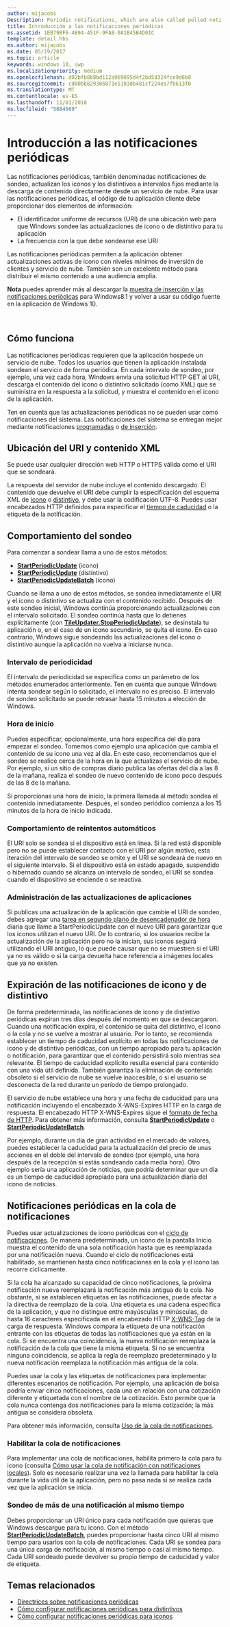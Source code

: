 ```yaml
---
author: mijacobs
Description: Periodic notifications, which are also called polled notifications, update tiles and badges at a fixed interval by downloading content from a cloud service.
title: Introducción a las notificaciones periódicas
ms.assetid: 1EB79BF6-4B94-451F-9FAB-0A1B45B4D01C
template: detail.hbs
ms.author: mijacobs
ms.date: 05/19/2017
ms.topic: article
keywords: windows 10, uwp
ms.localizationpriority: medium
ms.openlocfilehash: d02bfb8b8bd112a969895d4f2bd5d324fce9d6b8
ms.sourcegitcommit: cd00bb829306871e5103db481cf224ea7fb613f0
ms.translationtype: MT
ms.contentlocale: es-ES
ms.lasthandoff: 11/01/2018
ms.locfileid: "5884569"
---
```

# <a name="periodic-notification-overview"></a>Introducción a las notificaciones periódicas
 


Las notificaciones periódicas, también denominadas notificaciones de sondeo, actualizan los iconos y los distintivos a intervalos fijos mediante la descarga de contenido directamente desde un servicio de nube. Para usar las notificaciones periódicas, el código de tu aplicación cliente debe proporcionar dos elementos de información:

-   El identificador uniforme de recursos (URI) de una ubicación web para que Windows sondee las actualizaciones de icono o de distintivo para tu aplicación
-   La frecuencia con la que debe sondearse ese URI

Las notificaciones periódicas permiten a la aplicación obtener actualizaciones activas de icono con niveles mínimos de inversión de clientes y servicio de nube. También son un excelente método para distribuir el mismo contenido a una audiencia amplia.

**Nota**  puedes aprender más al descargar la [muestra de inserción y las notificaciones periódicas](http://go.microsoft.com/fwlink/p/?linkid=231476) para Windows8.1 y volver a usar su código fuente en la aplicación de Windows 10.

 

## <a name="how-it-works"></a>Cómo funciona


Las notificaciones periódicas requieren que la aplicación hospede un servicio de nube. Todos los usuarios que tienen la aplicación instalada sondean el servicio de forma periódica. En cada intervalo de sondeo, por ejemplo, una vez cada hora, Windows envía una solicitud HTTP GET al URI, descarga el contenido del icono o distintivo solicitado (como XML) que se suministra en la respuesta a la solicitud, y muestra el contenido en el icono de la aplicación.

Ten en cuenta que las actualizaciones periódicas no se pueden usar como notificaciones del sistema. Las notificaciones del sistema se entregan mejor mediante notificaciones [programadas](https://msdn.microsoft.com/library/windows/apps/hh465417) o [de inserción](https://msdn.microsoft.com/library/windows/apps/xaml/hh868252).

## <a name="uri-location-and-xml-content"></a>Ubicación del URI y contenido XML


Se puede usar cualquier dirección web HTTP o HTTPS válida como el URI que se sondeará.

La respuesta del servidor de nube incluye el contenido descargado. El contenido que devuelve el URI debe cumplir la especificación del esquema XML de [icono](adaptive-tiles-schema.md) o [distintivo](https://msdn.microsoft.com/library/windows/apps/br212851), y debe usar la codificación UTF-8. Puedes usar encabezados HTTP definidos para especificar el [tiempo de caducidad](#expiration-of-tile-and-badge-notifications) o la etiqueta de la notificación.

## <a name="polling-behavior"></a>Comportamiento del sondeo


Para comenzar a sondear llama a uno de estos métodos:

-   [**StartPeriodicUpdate**](https://docs.microsoft.com/uwp/api/Windows.UI.Notifications.TileUpdater#Windows_UI_Notifications_TileUpdater_StartPeriodicUpdate_Windows_Foundation_Uri_Windows_Foundation_DateTime_Windows_UI_Notifications_PeriodicUpdateRecurrence_) (icono)
-   [**StartPeriodicUpdate**](https://docs.microsoft.com/uwp/api/Windows.UI.Notifications.BadgeUpdater#Windows_UI_Notifications_BadgeUpdater_StartPeriodicUpdate_Windows_Foundation_Uri_Windows_Foundation_DateTime_Windows_UI_Notifications_PeriodicUpdateRecurrence_) (distintivo)
-   [**StartPeriodicUpdateBatch**](https://docs.microsoft.com/uwp/api/Windows.UI.Notifications.TileUpdater#Windows_UI_Notifications_TileUpdater_StartPeriodicUpdateBatch_Windows_Foundation_Collections_IIterable_1_Windows_UI_Notifications_PeriodicUpdateRecurrence_) (icono)

Cuando se llama a uno de estos métodos, se sondea inmediatamente el URI y el icono o distintivo se actualiza con el contenido recibido. Después de este sondeo inicial, Windows continúa proporcionando actualizaciones con el intervalo solicitado. El sondeo continúa hasta que lo detienes explícitamente (con [**TileUpdater.StopPeriodicUpdate**](https://docs.microsoft.com/uwp/api/Windows.UI.Notifications.TileUpdater.StopPeriodicUpdate)), se desinstala tu aplicación o, en el caso de un icono secundario, se quita el icono. En caso contrario, Windows sigue sondeando las actualizaciones del icono o distintivo aunque la aplicación no vuelva a iniciarse nunca.

### <a name="the-recurrence-interval"></a>Intervalo de periodicidad

El intervalo de periodicidad se especifica como un parámetro de los métodos enumerados anteriormente. Ten en cuenta que aunque Windows intenta sondear según lo solicitado, el intervalo no es preciso. El intervalo de sondeo solicitado se puede retrasar hasta 15 minutos a elección de Windows.

### <a name="the-start-time"></a>Hora de inicio

Puedes especificar, opcionalmente, una hora específica del día para empezar el sondeo. Tomemos como ejemplo una aplicación que cambia el contenido de su icono una vez al día. En este caso, recomendamos que el sondeo se realice cerca de la hora en la que actualizas el servicio de nube. Por ejemplo, si un sitio de compras diario publica las ofertas del día a las 8 de la mañana, realiza el sondeo de nuevo contenido de icono poco después de las 8 de la mañana.

Si proporcionas una hora de inicio, la primera llamada al método sondea el contenido inmediatamente. Después, el sondeo periódico comienza a los 15 minutos de la hora de inicio indicada.

### <a name="automatic-retry-behavior"></a>Comportamiento de reintentos automáticos

El URI solo se sondea si el dispositivo está en línea. Si la red está disponible pero no se puede establecer contacto con el URI por algún motivo, esta iteración del intervalo de sondeo se omite y el URI se sondeará de nuevo en el siguiente intervalo. Si el dispositivo está en estado apagado, suspendido o hibernado cuando se alcanza un intervalo de sondeo, el URI se sondea cuando el dispositivo se enciende o se reactiva.

### <a name="handling-app-updates"></a>Administración de las actualizaciones de aplicaciones

Si publicas una actualización de la aplicación que cambie el URI de sondeo, debes agregar una [tarea en segundo plano de desencadenador de hora](../../../launch-resume/run-a-background-task-on-a-timer-.md) diaria que llame a StartPeriodicUpdate con el nuevo URI para garantizar que los iconos utilizan el nuevo URI. De lo contrario, si los usuarios recibe la actualización de la aplicación pero no la inician, sus iconos seguirá utilizando el URI antiguo, lo que puede causar que no se muestren si el URI ya no es válido o si la carga devuelta hace referencia a imágenes locales que ya no existen.

## <a name="expiration-of-tile-and-badge-notifications"></a>Expiración de las notificaciones de icono y de distintivo


De forma predeterminada, las notificaciones de icono y de distintivo periódicas expiran tres días después del momento en que se descargaron. Cuando una notificación expira, el contenido se quita del distintivo, el icono o la cola y no se vuelve a mostrar al usuario. Por lo tanto, se recomienda establecer un tiempo de caducidad explícito en todas las notificaciones de icono y de distintivo periódicas, con un tiempo apropiado para tu aplicación o notificación, para garantizar que el contenido persistirá solo mientras sea relevante. El tiempo de caducidad explícito resulta esencial para contenido con una vida útil definida. También garantiza la eliminación de contenido obsoleto si el servicio de nube se vuelve inaccesible, o si el usuario se desconecta de la red durante un período de tiempo prolongado.

El servicio de nube establece una hora y una fecha de caducidad para una notificación incluyendo el encabezado X-WNS-Expires HTTP en la carga de respuesta. El encabezado HTTP X-WNS-Expires sigue el [formato de fecha de HTTP](http://go.microsoft.com/fwlink/p/?linkid=253706). Para obtener más información, consulta [**StartPeriodicUpdate**](https://docs.microsoft.com/uwp/api/Windows.UI.Notifications.TileUpdater#Windows_UI_Notifications_TileUpdater_StartPeriodicUpdate_Windows_Foundation_Uri_Windows_Foundation_DateTime_Windows_UI_Notifications_PeriodicUpdateRecurrence_) o [**StartPeriodicUpdateBatch**](https://docs.microsoft.com/uwp/api/Windows.UI.Notifications.TileUpdater#Windows_UI_Notifications_TileUpdater_StartPeriodicUpdateBatch_Windows_Foundation_Collections_IIterable_1_Windows_UI_Notifications_PeriodicUpdateRecurrence_).

Por ejemplo, durante un día de gran actividad en el mercado de valores, puedes establecer la caducidad para la actualización del precio de unas acciones en el doble del intervalo de sondeo (por ejemplo, una hora después de la recepción si estás sondeando cada media hora). Otro ejemplo sería una aplicación de noticias, que podría determinar que un día es un tiempo de caducidad apropiado para una actualización diaria del icono de noticias.

## <a name="periodic-notifications-in-the-notification-queue"></a>Notificaciones periódicas en la cola de notificaciones


Puedes usar actualizaciones de icono periódicas con el [ciclo de notificaciones](https://msdn.microsoft.com/library/windows/apps/hh781199). De manera predeterminada, un icono de la pantalla Inicio muestra el contenido de una sola notificación hasta que es reemplazada por una notificación nueva. Cuando el ciclo de notificaciones está habilitado, se mantienen hasta cinco notificaciones en la cola y el icono las recorre cíclicamente.

Si la cola ha alcanzado su capacidad de cinco notificaciones, la próxima notificación nueva reemplazará la notificación más antigua de la cola. No obstante, si se establecen etiquetas en las notificaciones, puede afectar a la directiva de reemplazo de la cola. Una etiqueta es una cadena específica de la aplicación, y que no distingue entre mayúsculas y minúsculas, de hasta 16 caracteres especificada en el encabezado HTTP [X-WNS-Tag](https://msdn.microsoft.com/library/windows/apps/hh465435.aspx#pncodes_x_wns_tag) de la carga de respuesta. Windows compara la etiqueta de una notificación entrante con las etiquetas de todas las notificaciones que ya están en la cola. Si se encuentra una coincidencia, la nueva notificación reemplaza la notificación de la cola que tiene la misma etiqueta. Si no se encuentra ninguna coincidencia, se aplica la regla de reemplazo predeterminado y la nueva notificación reemplaza la notificación más antigua de la cola.

Puedes usar la cola y las etiquetas de notificaciones para implementar diferentes escenarios de notificación. Por ejemplo, una aplicación de bolsa podría enviar cinco notificaciones, cada una en relación con una cotización diferente y etiquetada con el nombre de la cotización. Esto permite que la cola nunca contenga dos notificaciones para la misma cotización; la más antigua se considera obsoleta.

Para obtener más información, consulta [Uso de la cola de notificaciones](https://msdn.microsoft.com/library/windows/apps/hh781199).

### <a name="enabling-the-notification-queue"></a>Habilitar la cola de notificaciones

Para implementar una cola de notificaciones, habilita primero la cola para tu icono (consulta [Cómo usar la cola de notificación con notificaciones locales](https://blogs.msdn.microsoft.com/tiles_and_toasts/2016/01/05/quickstart-how-to-use-the-tile-notification-queue-with-local-notifications/)). Solo es necesario realizar una vez la llamada para habilitar la cola durante la vida útil de la aplicación, pero no pasa nada si se realiza cada vez que la aplicación se inicia.

### <a name="polling-for-more-than-one-notification-at-a-time"></a>Sondeo de más de una notificación al mismo tiempo

Debes proporcionar un URI único para cada notificación que quieras que Windows descargue para tu icono. Con el método [**StartPeriodicUpdateBatch**](https://docs.microsoft.com/uwp/api/Windows.UI.Notifications.TileUpdater#Windows_UI_Notifications_TileUpdater_StartPeriodicUpdateBatch_Windows_Foundation_Collections_IIterable_1_Windows_UI_Notifications_PeriodicUpdateRecurrence_), puedes proporcionar hasta cinco URI al mismo tiempo para usarlos con la cola de notificaciones. Cada URI se sondea para una única carga de notificación, al mismo tiempo o casi al mismo tiempo. Cada URI sondeado puede devolver su propio tiempo de caducidad y valor de etiqueta.

## <a name="related-topics"></a>Temas relacionados


* [Directrices sobre notificaciones periódicas](https://msdn.microsoft.com/library/windows/apps/hh761461)
* [Cómo configurar notificaciones periódicas para distintivos](https://msdn.microsoft.com/library/windows/apps/hh761476)
* [Cómo configurar notificaciones periódicas para iconos](https://msdn.microsoft.com/library/windows/apps/hh761476)
 

